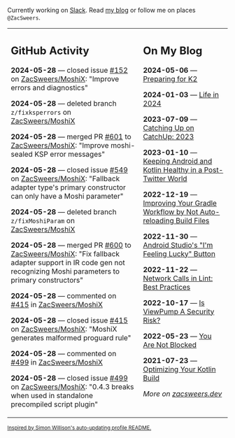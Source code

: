 Currently working on [Slack](https://slack.com/). Read [my blog](https://zacsweers.dev/) or follow me on places `@ZacSweers`.

<table><tr><td valign="top" width="60%">

## GitHub Activity
<!-- githubActivity starts -->
**2024-05-28** — closed issue [#152](https://github.com/ZacSweers/MoshiX/issues/152) on [ZacSweers/MoshiX](https://github.com/ZacSweers/MoshiX): "Improve errors and diagnostics"

**2024-05-28** — deleted branch `z/fixksperrors` on [ZacSweers/MoshiX](https://github.com/ZacSweers/MoshiX)

**2024-05-28** — merged PR [#601](https://github.com/ZacSweers/MoshiX/pull/601) to [ZacSweers/MoshiX](https://github.com/ZacSweers/MoshiX): "Improve moshi-sealed KSP error messages"

**2024-05-28** — closed issue [#549](https://github.com/ZacSweers/MoshiX/issues/549) on [ZacSweers/MoshiX](https://github.com/ZacSweers/MoshiX): "Fallback adapter type's primary constructor can only have a Moshi parameter"

**2024-05-28** — deleted branch `z/fixMoshiParam` on [ZacSweers/MoshiX](https://github.com/ZacSweers/MoshiX)

**2024-05-28** — merged PR [#600](https://github.com/ZacSweers/MoshiX/pull/600) to [ZacSweers/MoshiX](https://github.com/ZacSweers/MoshiX): "Fix fallback adapter support in IR code gen not recognizing Moshi parameters to primary constructors"

**2024-05-28** — commented on [#415](https://github.com/ZacSweers/MoshiX/issues/415#issuecomment-2135996886) in [ZacSweers/MoshiX](https://github.com/ZacSweers/MoshiX)

**2024-05-28** — closed issue [#415](https://github.com/ZacSweers/MoshiX/issues/415) on [ZacSweers/MoshiX](https://github.com/ZacSweers/MoshiX): "MoshiX generates malformed proguard rule"

**2024-05-28** — commented on [#499](https://github.com/ZacSweers/MoshiX/issues/499#issuecomment-2135996082) in [ZacSweers/MoshiX](https://github.com/ZacSweers/MoshiX)

**2024-05-28** — closed issue [#499](https://github.com/ZacSweers/MoshiX/issues/499) on [ZacSweers/MoshiX](https://github.com/ZacSweers/MoshiX): "0.4.3 breaks when used in standalone precompiled script plugin"
<!-- githubActivity ends -->
</td><td valign="top" width="40%">

## On My Blog
<!-- blog starts -->
**2024-05-06** — [Preparing for K2](https://www.zacsweers.dev/preparing-for-k2/)

**2024-01-03** — [Life in 2024](https://www.zacsweers.dev/life-in-2024/)

**2023-07-09** — [Catching Up on CatchUp: 2023](https://www.zacsweers.dev/catching-up-on-catchup-2023/)

**2023-01-10** — [Keeping Android and Kotlin Healthy in a Post-Twitter World](https://www.zacsweers.dev/keeping-android-healthy/)

**2022-12-19** — [Improving Your Gradle Workflow by Not Auto-reloading Build Files](https://www.zacsweers.dev/improving-your-workflow-by-not-auto-reloading-build-files/)

**2022-11-30** — [Android Studio's "I'm Feeling Lucky" Button](https://www.zacsweers.dev/android-studios-im-feeling-lucky-button/)

**2022-11-22** — [Network Calls in Lint: Best Practices](https://www.zacsweers.dev/network-calls-in-lint-best-practices/)

**2022-10-17** — [Is ViewPump A Security Risk?](https://www.zacsweers.dev/is-viewpump-a-security-risk/)

**2022-05-23** — [You Are Not Blocked](https://www.zacsweers.dev/you-are-not-blocked/)

**2021-07-23** — [Optimizing Your Kotlin Build](https://www.zacsweers.dev/optimizing-your-kotlin-build/)
<!-- blog ends -->
_More on [zacsweers.dev](https://zacsweers.dev/)_
</td></tr></table>

<sub><a href="https://simonwillison.net/2020/Jul/10/self-updating-profile-readme/">Inspired by Simon Willison's auto-updating profile README.</a></sub>